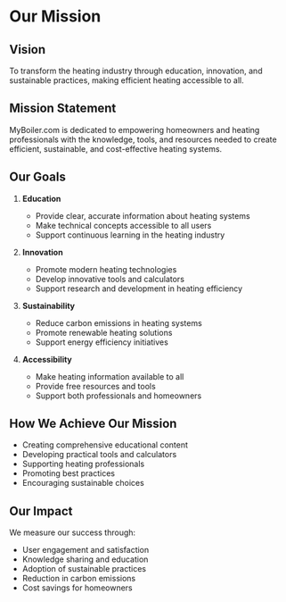 # Our Mission

## Vision

To transform the heating industry through education, innovation, and sustainable practices, making efficient heating accessible to all.

## Mission Statement

MyBoiler.com is dedicated to empowering homeowners and heating professionals with the knowledge, tools, and resources needed to create efficient, sustainable, and cost-effective heating systems.

## Our Goals

1. **Education**
   - Provide clear, accurate information about heating systems
   - Make technical concepts accessible to all users
   - Support continuous learning in the heating industry

2. **Innovation**
   - Promote modern heating technologies
   - Develop innovative tools and calculators
   - Support research and development in heating efficiency

3. **Sustainability**
   - Reduce carbon emissions in heating systems
   - Promote renewable heating solutions
   - Support energy efficiency initiatives

4. **Accessibility**
   - Make heating information available to all
   - Provide free resources and tools
   - Support both professionals and homeowners

## How We Achieve Our Mission

- Creating comprehensive educational content
- Developing practical tools and calculators
- Supporting heating professionals
- Promoting best practices
- Encouraging sustainable choices

## Our Impact

We measure our success through:

- User engagement and satisfaction
- Knowledge sharing and education
- Adoption of sustainable practices
- Reduction in carbon emissions
- Cost savings for homeowners 